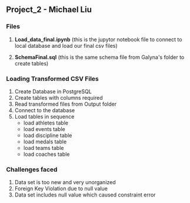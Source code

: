 
## Project_2 - Michael Liu

### Files

1. **Load_data_final.ipynb**
(this is the jupytor notebook file to connect to local database and load our final csv files)

2. **SchemaFinal.sql**
(this is the same schema file from Galyna's folder to create tables)

### Loading Transformed CSV Files

1. Create Database in PostgreSQL
2. Create tables with columns required
3. Read transformed files from Output folder
4. Connect to the database
5. Load tables in sequence
     - load athletes table
     - load events table
     - load discipline table
     - load medals table
     - load teams table
     - load coaches table

### Challenges faced

1. Data set is too new and very unorganized
2. Foreign Key Violation due to null value
3. Data set includes null value which caused constraint error


